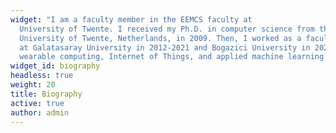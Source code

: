 ```yaml
---
widget: "I am a faculty member in the EEMCS faculty at
  University of Twente. I received my Ph.D. in computer science from the
  University of Twente, Netherlands, in 2009. Then, I worked as a faculty member
  at Galatasaray University in 2012-2021 and Bogazici University in 2021-2024.  My research interests include
  wearable computing, Internet of Things, and applied machine learning.    "
widget_id: biography
headless: true
weight: 20
title: Biography
active: true
author: admin
---
```


